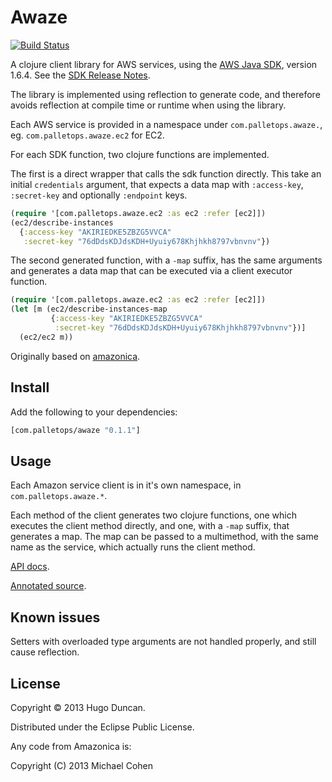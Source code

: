 # Awaze

[![Build Status](https://travis-ci.org/pallet/awaze.svg?branch=master)](https://travis-ci.org/pallet/awaze)

A clojure client library for AWS services, using the
[AWS Java SDK][awssdk], version 1.6.4.  See the
[SDK Release Notes][awssdk-release-notes].

The library is implemented using reflection to generate code, and therefore avoids
reflection at compile time or runtime when using the library.


Each AWS service is provided in a namespace under
`com.palletops.awaze.`, eg.  `com.palletops.awaze.ec2` for
EC2.

For each SDK function, two clojure functions are implemented.

The first is a direct wrapper that calls the sdk function directly.
This take an initial `credentials` argument, that expects a data map
with `:access-key`, `:secret-key` and optionally `:endpoint` keys.

```clj
(require '[com.palletops.awaze.ec2 :as ec2 :refer [ec2]])
(ec2/describe-instances
  {:access-key "AKIRIEDKE5ZBZG5VVCA"
   :secret-key "76dDdsKDJdsKDH+Uyuiy678Khjhkh8797vbnvnv"})
```

The second generated function, with a `-map` suffix, has the same
arguments and generates a data map that can be executed via a client
executor function.

```clj
(require '[com.palletops.awaze.ec2 :as ec2 :refer [ec2]])
(let [m (ec2/describe-instances-map
         {:access-key "AKIRIEDKE5ZBZG5VVCA"
          :secret-key "76dDdsKDJdsKDH+Uyuiy678Khjhkh8797vbnvnv"})]
  (ec2/ec2 m))
```

Originally based on [amazonica][amazonica].

## Install

Add the following to your dependencies:

```clj
[com.palletops/awaze "0.1.1"]
```

## Usage

Each Amazon service client is in it's own namespace, in
`com.palletops.awaze.*`.

Each method of the client generates two clojure functions, one which executes
the client method directly, and one, with a `-map` suffix, that generates a map.
The map can be passed to a multimethod, with the same name as the service, which
actually runs the client method.

[API docs](http:/pallet.github.com/awaze/0.1/api/index.html).

[Annotated source](http:/pallet.github.com/awaze/0.1/uberdoc.html).

## Known issues

Setters with overloaded type arguments are not handled properly, and still cause
reflection.

## License

Copyright © 2013 Hugo Duncan.

Distributed under the Eclipse Public License.

Any code from Amazonica is:

Copyright (C) 2013 Michael Cohen

[awssdk]: http://aws.amazon.com/sdkforjava/ "AWS Java SDK"
[awssdk-release-notes]: http://aws.amazon.com/releasenotes/Java?browse=1 "AWS Java SDK Release Notes"
[amazonica]: https://github.com/mcohen01/amazonica
